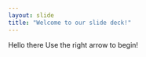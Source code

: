 ```yaml
---
layout: slide
title: "Welcome to our slide deck!"
---
```

Hello there
Use the right arrow to begin!
